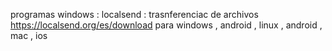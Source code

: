 programas windows : localsend : trasnferenciac de archivos https://localsend.org/es/download para windows , android , linux , android , mac , ios
